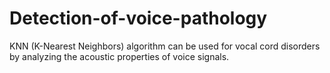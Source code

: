 # Detection-of-voice-pathology
KNN (K-Nearest Neighbors) algorithm can be used for vocal cord disorders by analyzing the acoustic properties of voice signals.
